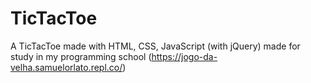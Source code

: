 # TicTacToe
A TicTacToe made with HTML, CSS, JavaScript (with jQuery) made for study in my programming school (https://jogo-da-velha.samuelorlato.repl.co/)
